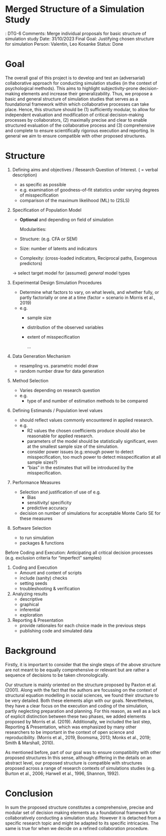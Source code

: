 # Merged Structure of a Simulation Study

: DTG-6
Comments: Merge individual proposals for basic structure of simulation study
Date: 31/10/2023
Final Goal: Justifying chosen structure for simulation
Person: Valentin, Leo Kosanke
Status: Done

# Goal

The overall goal of this project is to develop and test an (adversarial) collaborative approach for conducting simulation studies (in the context of psychological methods). This aims to highlight subjectivity-prone decision-making elements and increase their generalizability. Thus, we propose a basic and general structure of simulation studies that serves as a foundational framework within which collaborative processes can take place. Hence, this structure should be (1) sufficiently modular, to allow for independent evaluation and modification of critical decision-making processes by collaborators, (2) maximally precise and clear to enable structured evaluation of the collaborative process and (3) comprehensive and complete to ensure scientifically rigorous execution and reporting. In general we aim to ensure compatible with other proposed structures.

# Structure

1. Defining aims and objectives / Research Question of Interest. ( = verbal description)
    - as specific as possible
    - e.g. examination of goodness-of-fit statistics under varying degrees of misspecification
    - comparison of the maximum likelihood (ML) to (2SLS)
2. Specification of Population Model 
    - **Optional** and depending on field of simulation
        
        Modularities:
        
    - Structure: (e.g. CFA or SEM)
    - Size: number of latents and indicators
    - Complexity: (cross-loaded indicators, Reciprocal paths, Exogenous predictors)
    
    → select target model for (assumed) *general* model types
    
3. Experimental Design Simulation Procedures
    - Determine what factors to vary, on what levels, and whether fully, or partly factorially or one at a time (factor = scenario in Morris et al., 2019)
    - e.g.
        - sample size
        - distribution of the observed variables
        - extent of misspecification
            
            …
            
4. Data Generation Mechanism
    - resampling vs. parametric model draw
    - random number draw for data generation
5. Method Selection
    - Varies depending on research question
    - e.g.
        - type of and number of estimation methods to be compared
6. Defining Estimands / Population level values
    - should reflect values commonly encountered in applied research.
    - e.g.
        - R2 values the chosen coefficients produce should also be reasonable for applied research.
        - parameters of the model should be statistically significant, even at the smallest sample size of the simulation.
        - consider power issues (e.g.:enough power to detect misspecification, too much power to detect misspecification at all sample sizes?)
        - “bias” in the estimates that will be introduced by the misspecification.
7. Performance Measures 
    - Selection and justification of use of e.g.
        - Bias
        - sensitivity/ specificity
        - predictive accuracy
    - decision on number of simulations for acceptable Monte Carlo SE for these measures
8. Software Selection
    - to run simulation
    - packages & functions

Before Coding and Execution: Anticipating all critical decision processes (e.g. exclusion criteria for “imperfect” samples)

1. Coding and Execution 
    - Amount and content of scripts
    - include (sanity) checks
    - setting seeds
    - troubleshooting & verification
2. Analyzing results
    - descriptive
    - graphical
    - inferential
    - exploration
3. Reporting & Presentation
    - provide rationales for each choice made in the previous steps
    - publishing code and simulated data

# Background

Firstly, it is important to consider that the single steps of the above structure are not meant to be equally comprehensive or relevant but are rather a sequence of decisions to be taken chronologically.

Our structure is mainly oriented on the structure proposed by Paxton et al. (2001). Along with the fact that the authors are focussing on the context of structural equation modelling in social sciences, we found their structure to be very detailed. Both these elements align with our goals. Nevertheless, they have a clear focus on the execution and coding of the simulation, partly neglecting preparation and planning. For this reason, as well as a lack of explicit distinction between these two phases, we added elements proposed by Morris et al. (2019). Additionally, we included the last step, Reporting & Presentation, which was emphasized by many other researchers to be important in the context of open science and reproducibility. (Morris et al., 2019, Boomsma, 2013; Monks et al., 2019; Smith & Marshall, 2010).

As mentioned before, part of our goal was to ensure compatibility with other proposed structures  In this sense, although differing in the details on an abstract level, our proposed structure is compatible with structures proposed across a range of research contexts of simulations studies (e.g. Burton et al., 2006; Harwell et al., 1996, Shannon, 1992).

# Conclusion

In sum the proposed structure constitutes a comprehensive, precise and modular set of decision making elements as a foundational framework for collaboratively conducting a simulation study. However it is detached from a specific research topic and might be adapted to its specific intricacies. The same is true for when we decide on a refined collaboration procedure.